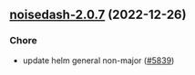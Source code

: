 

## [noisedash-2.0.7](https://github.com/truecharts/charts/compare/noisedash-2.0.6...noisedash-2.0.7) (2022-12-26)

### Chore

- update helm general non-major ([#5839](https://github.com/truecharts/charts/issues/5839))
  
  